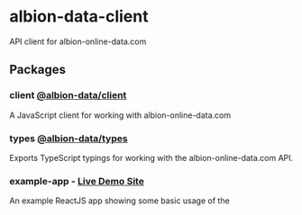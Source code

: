 # albion-data-client

API client for albion-online-data.com

## Packages

### client [@albion-data/client](https://www.npmjs.com/package/@albion-data/client)

A JavaScript client for working with albion-online-data.com

### types [@albion-data/types](https://www.npmjs.com/package/@albion-data/types)

Exports TypeScript typings for working with the albion-online-data.com API.

### example-app - [Live Demo Site](https://tastypackets.github.io/albion-data-client/)

An example ReactJS app showing some basic usage of the
